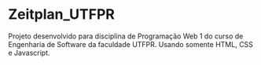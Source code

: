 # Zeitplan_UTFPR
Projeto desenvolvido para disciplina de Programação Web 1 do curso de Engenharia de Software da faculdade UTFPR.
Usando somente HTML, CSS e Javascript.
